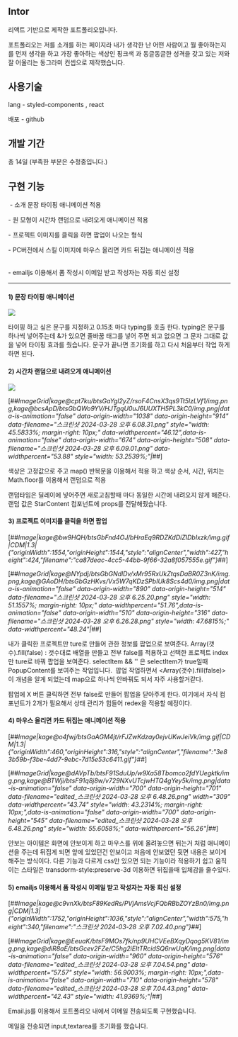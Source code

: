 ## **Intor**

리액트 기반으로 제작한 포트폴리오입니다.

포트폴리오는 저를 소개를 하는 페이지라 내가 생각한 난 어떤 사람이고 뭘 좋아하는지를 먼저 생각을 하고 가장 좋아하는 색상인 핑크색 과 동글동글한 성격을 갖고 있는 저와 잘 어울리는 동그라미 컨셉으로 제작했습니다.

## **사용기술**

lang - styled-components , react

배포 - github

## **개발 기간**

총 14일 (부족한 부분은 수정중입니다.)

## **구현 기능**

 - 소개 문장 타이핑 애니메이션 적용

\- 원 모형이 시간차 랜덤으로 내려오게 애니메이션 적용

\- 프로젝트 이미지를 클릭을 하면 팝업이 나오는 형식

\- PC버전에서 스킬 이미지에 마우스 올리면 카드 뒤집는 애니메이션 적용  
  

\- emailjs 이용해서 폼 작성시 이메일 받고 작성자는 자동 회신 설정

---

#### 1) 문장 타이핑 애니메이션

<img src='https://github.com/josoyean/soyeon-portfolio/assets/31685570/9329c0c6-085f-4d78-bc41-689f34afd5da' />

타이핑 하고 싶은 문구를 지정하고 0.15초 마다 typing를 호출 한다. typing은 문구를 하나씩 넣어주는데 &가 있으면 줄바꿈 태그를 넣어 주면 되고 없으면 그 문자 그대로 값을 넣어 타이핑 효과를 줬습니다. 문구가 끝나면 초기화를 하고 다시 처음부터 작업 하게하면 된다.

#### 2) 시간차 랜덤으로 내려오게 애니메이션

<img src='https://github.com/josoyean/soyeon-portfolio/assets/31685570/7da27c4a-a286-4c89-9ee4-f3d82dd57803' />

[##_ImageGrid|kage@cpt7ku/btsGaYgl2yZ/rsoF4CnsX3qs9Tt5lzLVf1/img.png,kage@bcsApD/btsGbQWo9YV/HJTgqU0uJ6UUXTH5PL3kC0/img.png|data-is-animation="false" data-origin-width="1038" data-origin-height="914" data-filename="스크린샷 2024-03-28 오후 6.08.31.png" style="width: 45.5833%; margin-right: 10px;" data-widthpercent="46.12",data-is-animation="false" data-origin-width="674" data-origin-height="508" data-filename="스크린샷 2024-03-28 오후 6.09.01.png" data-widthpercent="53.88" style="width: 53.2539%;"|_##]

색상은 고정값으로 주고 map() 반복문을 이용해서 적용 하고 색상 순서, 시간, 위치는 Math.floor를 이용해서 랜덤으로 적용 

랜덤타임은 딜레이에 넣어주면 새로고침할때 마다 동일한 시간에 내려오지 않게 해준다. 랜덤 값은 StarContent 컴포넌트에 props를 전달해줬습니다. 

#### 3) 프로젝트 이미지를 클릭을 하면 팝업

[##_Image|kage@bw9HQH/btsGbFnd4OJ/bHraEq9RDZKdDiZIDbIxzk/img.gif|CDM|1.3|{"originWidth":1554,"originHeight":1544,"style":"alignCenter","width":427,"height":424,"filename":"ca87deac-4cc5-44bb-9f66-32a8f057555e.gif"}_##]

[##_ImageGrid|kage@NYpdj/btsGbGNdlDv/xMr95RxUkZtqsDaBR0Z3nK/img.png,kage@GAoDH/btsGbGzHKvs/Vx5W7qKDzSPbIUk8Scs4d0/img.png|data-is-animation="false" data-origin-width="890" data-origin-height="514" data-filename="스크린샷 2024-03-28 오후 6.25.20.png" style="width: 51.1557%; margin-right: 10px;" data-widthpercent="51.76",data-is-animation="false" data-origin-width="510" data-origin-height="316" data-filename="스크린샷 2024-03-28 오후 6.26.28.png" style="width: 47.6815%;" data-widthpercent="48.24"|_##]

내가 클릭한 프로젝트만 ture로 만들어 관한 정보를 팝업으로 보여준다. Array(갯수).fill(false) : 갯수대로 배열을 만들고 전부 false를 적용하고 선택한 프로젝트 index만 ture로 바꿔 팝업을 보여준다. selectItem && '' 은 selectItem가 true일때 PopupContent를 보여주는 작업입니다.  팝업 작업하면서 <Array(갯수).fill(false)> 이 개념을 알게 되었는데 map으로 하나씩 안바꿔도 되서 자주 사용할거같다.

팝업에 X 버튼 클릭하면 전부 false로 만들어 팝업을 닫아주게 한다. 여기에서 자식 컴포넌트가 2개가 필요해서 상태 관리가 힘들어 redex을 적용할 예정이다.

#### 4) 마우스 올리면 카드 뒤집는 애니메이션 적용

[##_Image|kage@o4fwj/btsGaAGM4jt/rFJZwKdzay0ejvUKwJeiVk/img.gif|CDM|1.3|{"originWidth":460,"originHeight":316,"style":"alignCenter","filename":"3e83b59b-f3be-4dd7-9ebc-7d15e53c6411.gif"}_##]

[##_ImageGrid|kage@dAVpTb/btsF91SduUp/w9Xa58Tbomco2fdYUegktk/img.png,kage@BTWji/btsF91q8j8w/v729NXvUTcjwHTQ4gYey5k/img.png|data-is-animation="false" data-origin-width="700" data-origin-height="701" data-filename="edited_스크린샷 2024-03-28 오후 6.48.26.png" width="309" data-widthpercent="43.74" style="width: 43.2314%; margin-right: 10px;",data-is-animation="false" data-origin-width="700" data-origin-height="545" data-filename="edited_스크린샷 2024-03-28 오후 6.48.26.png" style="width: 55.6058%;" data-widthpercent="56.26"|_##]

안보는 아이템은 화면에 안보이게 하고 마우스를 위에 올려놓으면 뒤는거 처럼 애니메이션을 주는데 뒤집게 되면 앞에 있었던건 안보이고 처음에 안보였던 뒷면 내용은 보이게 해주는 방식이다. 다른 기능과 다르게 css만 있으면 되는 기능이라 적용하기 쉽고 움직이는 스타일은 transdorm-style:preserve-3d 이용하면 뒤집을때 입체감을 줄수있다.

#### 5) emailjs 이용해서 폼 작성시 이메일 받고 작성자는 자동 회신 설정

[##_Image|kage@c9vnXk/btsF89KedRs/PVjAmsVcjFQbRBbZOYzBn0/img.png|CDM|1.3|{"originWidth":1752,"originHeight":1036,"style":"alignCenter","width":575,"height":340,"filename":"스크린샷 2024-03-28 오후 7.02.40.png"}_##]

[##_ImageGrid|kage@EeuaK/btsF9MOs7fk/np9UHCVEeBXqyDqog5KV81/img.png,kage@diR8aE/btsGcev2FZe/C5hg2iEItTRcidSQ6rwUqK/img.png|data-is-animation="false" data-origin-width="960" data-origin-height="576" data-filename="edited_스크린샷 2024-03-28 오후 7.04.54.png" data-widthpercent="57.57" style="width: 56.9003%; margin-right: 10px;",data-is-animation="false" data-origin-width="710" data-origin-height="578" data-filename="edited_스크린샷 2024-03-28 오후 7.04.43.png" data-widthpercent="42.43" style="width: 41.9369%;"|_##]

Email.js를 이용해서 포트폴리오 내에서 이메일 전송되도록 구현했습니다. 

메일을 전송되면 input,textarea를 초기화를 했습니다.

